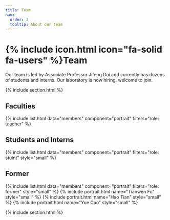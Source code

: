```yaml
---
title: Team
nav:
  order: 3
  tooltip: About our team
---
```


# {% include icon.html icon="fa-solid fa-users" %}Team

Our team is led by Associate Professor Jifeng Dai and currently has dozens of students and interns. Our laboratory is now hiring, welcome to join.

{% include section.html %}
## Faculties
{% include list.html data="members" component="portrait" filters="role: teacher" %}
## Students and Interns
{% include list.html data="members" component="portrait" filters="role: stuint" style="small" %}

## Former
{% include list.html data="members" component="portrait" filters="role: former" style="small" %}
{% include portrait.html name="Tianwen Fu" style="small" %}
{% include portrait.html name="Hao Tian" style="small" %}
{% include portrait.html name="Yue Cao" style="small" %}


{% include section.html %}
